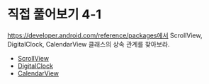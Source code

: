 # 직접 풀어보기 4-1

https://developer.android.com/reference/packages에서 ScrollView, DigitalClock, CalendarView 클래스의 상속 관계를 찾아보라.

- [ScrollView](https://developer.android.com/reference/android/widget/ScrollView?hl=en)
- [DigitalClock](https://developer.android.com/reference/android/widget/DigitalClock?hl=en)
- [CalendarView](https://developer.android.com/reference/android/widget/CalendarView?hl=en)
